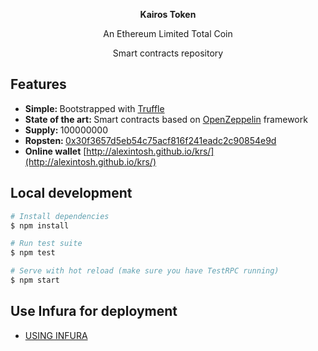 <div align="center">
  <p>
     <strong>Kairos Token</strong>  
  </p>
  <p>
    An Ethereum Limited Total Coin
  </p>
  <p>
    Smart contracts repository
  </p>
</div>

## Features
* <strong>Simple: </strong> Bootstrapped with [Truffle](http://truffleframework.com/)
* <strong>State of the art: </strong> Smart contracts based on [OpenZeppelin](https://openzeppelin.org/) framework
* <strong>Supply: </strong> 100000000
* <strong>Ropsten: </strong> [0x30f3657d5eb54c75acf816f241eadc2c90854e9d](https://ropsten.etherscan.io/address/0x30f3657d5eb54c75acf816f241eadc2c90854e9d)
* <strong>Online wallet</strong> [http://alexintosh.github.io/krs/](http://alexintosh.github.io/krs/)

## Local development
``` bash
# Install dependencies
$ npm install

# Run test suite
$ npm test

# Serve with hot reload (make sure you have TestRPC running)
$ npm start
```


## Use Infura for deployment
* [USING INFURA](http://truffleframework.com/tutorials/using-infura-custom-provider)
